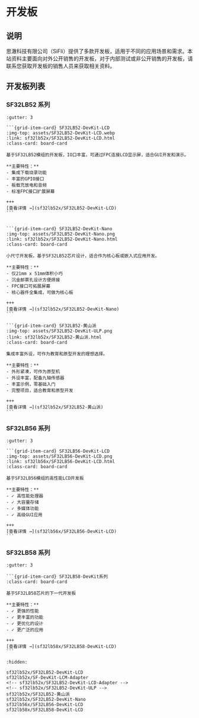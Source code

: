 # 开发板

## 说明

思澈科技有限公司（SiFli）提供了多款开发板，适用于不同的应用场景和需求。本站资料主要面向对外公开销售的开发板，对于内部测试或非公开销售的开发板，请联系您获取开发板的销售人员来获取相关资料。

## 开发板列表

### SF32LB52 系列

````{grid} 1 2 2 3
:gutter: 3

```{grid-item-card} SF32LB52-DevKit-LCD
:img-top: assets/SF32LB52-DevKit-LCD.webp
:link: sf32lb52x/SF32LB52-DevKit-LCD.html
:class-card: board-card

基于SF32LB52模组的开发板，IO口丰富，可通过FPC连接LCD显示屏，适合GUI开发和演示。

**主要特性：**
- 集成下载烧录功能
- 丰富的GPIO接口  
- 板载充放电和音频
- 标准FPC接口扩展屏幕

+++
[查看详情 →](sf32lb52x/SF32LB52-DevKit-LCD)
```


```{grid-item-card} SF32LB52-DevKit-Nano
:img-top: assets/SF32LB52-DevKit-Nano.png
:link: sf32lb52x/SF32LB52-DevKit-Nano.html
:class-card: board-card

小尺寸开发板，基于SF32LB52芯片设计，适合作为核心板或嵌入式应用开发。

**主要特性：**
- 仅21mm x 51mm体积小巧
- 沉金邮票孔设计方便焊接
- FPC接口可拓展屏幕
- 核心器件全集成，可做为核心板

+++
[查看详情 →](sf32lb52x/SF32LB52-DevKit-Nano)
```

```{grid-item-card} SF32LB52-黄山派
:img-top: assets/SF32LB52-DevKit-ULP.png
:link: sf32lb52x/SF32LB52-黄山派.html
:class-card: board-card

集成丰富外设，可作为教育和原型开发的理想选择。

**主要特性：**
- 外形紧凑，可作为原型机
- 外设丰富，配备九轴传感器
- 丰富示例，零基础入门
- 完整项目，适合教育和原型开发

+++
[查看详情 →](sf32lb52x/SF32LB52-黄山派)
```
````

### SF32LB56 系列

````{grid} 1 2 2 3
:gutter: 3

```{grid-item-card} SF32LB56-DevKit-LCD
:img-top: assets/SF32LB56-DevKit-LCD.png
:link: sf32lb56x/SF32LB56-DevKit-LCD.html
:class-card: board-card

基于SF32LB56模组的高性能LCD开发板

**主要特性：**
- ✓ 高性能处理器
- ✓ 大容量存储
- ✓ 多媒体功能
- ✓ 高级GUI应用

+++
[查看详情 →](sf32lb56x/SF32LB56-DevKit-LCD)
```
````

### SF32LB58 系列

````{grid} 1 2 2 3
:gutter: 3

```{grid-item-card} SF32LB58-DevKit系列
:class-card: board-card

基于SF32LB58芯片的下一代开发板

**主要特性：**
- ✓ 更强的性能
- ✓ 更丰富的功能
- ✓ 更优化的设计
- ✓ 更广泛的应用

+++
[查看详情 →](sf32lb58x/SF32LB58-DevKit-LCD)
```
````

```{toctree}
:hidden:

sf32lb52x/SF32LB52-DevKit-LCD
sf32lb52x/SF-DevKit-LCM-Adapter
<!-- sf32lb52x/SF32LB52-DevKit-LCD-Adapter -->
<!-- sf32lb52x/SF32LB52-DevKit-ULP -->
sf32lb52x/SF32LB52-黄山派
sf32lb52x/SF32LB52-DevKit-Nano
sf32lb56x/SF32LB56-DevKit-LCD
sf32lb58x/SF32LB58-DevKit-LCD

```
